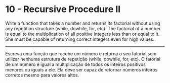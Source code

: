 # 10 - Recursive Procedure II
Write a function that takes a number and returns its
factorial without using any repetition structure (while,
dowhile, for, etc).
The factorial of a number is equal to the multiplication of all
positive integers less than or equal to it. She must be
capable of returning correct integers even for
high values.

---

Escreva uma função que recebe um número e retorna o seu
fatorial sem utilizar nenhuma estrutura de repetição (while,
dowhile, for, etc).
O fatorial de um número é igual a multiplicação de todos os
inteiros positivos menores ou iguais a ele. Ela deve ser
capaz de retornar números inteiros corretos mesmo para
valores altos.